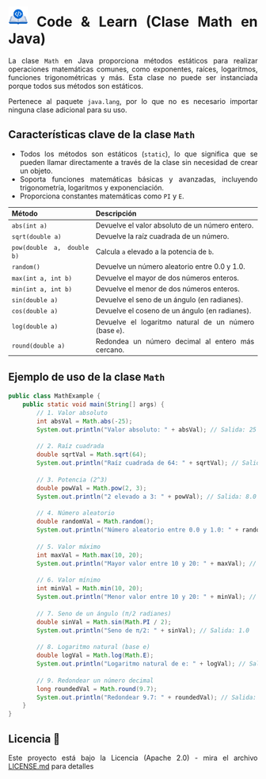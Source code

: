 <div align="justify">

# <img src=../../../../images/coding-book.png width="40"> Code & Learn (Clase Math en Java)


La clase `Math` en Java proporciona métodos estáticos para realizar operaciones matemáticas comunes, como exponentes, raíces, logaritmos, funciones trigonométricas y más. Esta clase no puede ser instanciada porque todos sus métodos son estáticos.

Pertenece al paquete `java.lang`, por lo que no es necesario importar ninguna clase adicional para su uso.

## Características clave de la clase `Math`

- Todos los métodos son estáticos (`static`), lo que significa que se pueden llamar directamente a través de la clase sin necesidad de crear un objeto.
- Soporta funciones matemáticas básicas y avanzadas, incluyendo trigonometría, logaritmos y exponenciación.
- Proporciona constantes matemáticas como `PI` y `E`.

| Método                                      | Descripción                                                         |
| ------------------------------------------- | ------------------------------------------------------------------- |
| `abs(int a)`                                | Devuelve el valor absoluto de un número entero.                     |
| `sqrt(double a)`                            | Devuelve la raíz cuadrada de un número.                             |
| `pow(double a, double b)`                   | Calcula `a` elevado a la potencia de `b`.                           |
| `random()`                                  | Devuelve un número aleatorio entre 0.0 y 1.0.                       |
| `max(int a, int b)`                         | Devuelve el mayor de dos números enteros.                           |
| `min(int a, int b)`                         | Devuelve el menor de dos números enteros.                           |
| `sin(double a)`                             | Devuelve el seno de un ángulo (en radianes).                        |
| `cos(double a)`                             | Devuelve el coseno de un ángulo (en radianes).                      |
| `log(double a)`                             | Devuelve el logaritmo natural de un número (base `e`).              |
| `round(double a)`                           | Redondea un número decimal al entero más cercano.                   |

## Ejemplo de uso de la clase `Math`

```java
public class MathExample {
    public static void main(String[] args) {
        // 1. Valor absoluto
        int absVal = Math.abs(-25);
        System.out.println("Valor absoluto: " + absVal); // Salida: 25

        // 2. Raíz cuadrada
        double sqrtVal = Math.sqrt(64);
        System.out.println("Raíz cuadrada de 64: " + sqrtVal); // Salida: 8.0

        // 3. Potencia (2^3)
        double powVal = Math.pow(2, 3);
        System.out.println("2 elevado a 3: " + powVal); // Salida: 8.0

        // 4. Número aleatorio
        double randomVal = Math.random();
        System.out.println("Número aleatorio entre 0.0 y 1.0: " + randomVal);

        // 5. Valor máximo
        int maxVal = Math.max(10, 20);
        System.out.println("Mayor valor entre 10 y 20: " + maxVal); // Salida: 20

        // 6. Valor mínimo
        int minVal = Math.min(10, 20);
        System.out.println("Menor valor entre 10 y 20: " + minVal); // Salida: 10

        // 7. Seno de un ángulo (π/2 radianes)
        double sinVal = Math.sin(Math.PI / 2);
        System.out.println("Seno de π/2: " + sinVal); // Salida: 1.0

        // 8. Logaritmo natural (base e)
        double logVal = Math.log(Math.E);
        System.out.println("Logaritmo natural de e: " + logVal); // Salida: 1.0

        // 9. Redondear un número decimal
        long roundedVal = Math.round(9.7);
        System.out.println("Redondear 9.7: " + roundedVal); // Salida: 10
    }
}
```

## Licencia 📄

Este proyecto está bajo la Licencia (Apache 2.0) - mira el archivo [LICENSE.md](../../../../LICENSE) para detalles

</div>